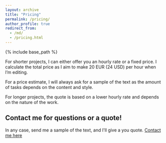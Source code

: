 ```yaml
---
layout: archive
title: "Pricing"
permalink: /pricing/
author_profile: true
redirect_from:
  - /md/
  - /pricing.html
---
```


{% include base_path %}

For shorter projects, I can either offer you an hourly rate or a fixed price. I calculate the total price as I aim to make 20 EUR (24 USD) per hour when I’m editing. 

For a price estimate, I will always ask for a sample of the text as the amount of tasks depends on the content and style.  

For longer projects, the quote is based on a lower hourly rate and depends on the nature of the work. 

## Contact me for questions or a quote!
In any case, send me a sample of the text, and I'll give a you quote. 
[Contact me here](https://rozsass.github.io/text-dev-editor/contact/)

